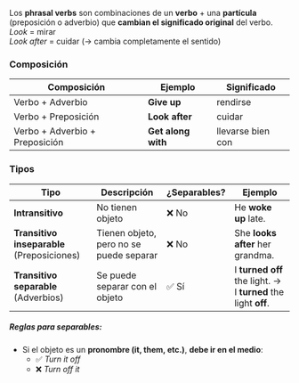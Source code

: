 Los **phrasal verbs** son combinaciones de un **verbo** + una **partícula** (preposición o adverbio) que **cambian el significado original** del verbo.
	_Look_ = mirar  
	_Look after_ = cuidar (→ cambia completamente el sentido)

### Composición
| Composición                    | Ejemplo            | Significado       |
| ------------------------------ | ------------------ | ----------------- |
| Verbo + Adverbio               | **Give up**        | rendirse          |
| Verbo + Preposición            | **Look after**     | cuidar            |
| Verbo + Adverbio + Preposición | **Get along with** | llevarse bien con |

### Tipos
| Tipo                                       | Descripción                             | ¿Separables? | Ejemplo                                                       |
| ------------------------------------------ | --------------------------------------- | ------------ | ------------------------------------------------------------- |
| **Intransitivo**                           | No tienen objeto                        | ❌ No         | He **woke up** late.                                          |
| **Transitivo inseparable** (Preposiciones) | Tienen objeto, pero no se puede separar | ❌ No         | She **looks after** her grandma.                              |
| **Transitivo separable** (Adverbios)       | Se puede separar con el objeto          | ✅ Sí         | I **turned off** the light. → I **turned** the light **off**. |
##### Reglas para separables:
- Si el objeto es un **pronombre (it, them, etc.)**, **debe ir en el medio**:
    - ✅ _Turn it off_
    - ❌ _Turn off it_